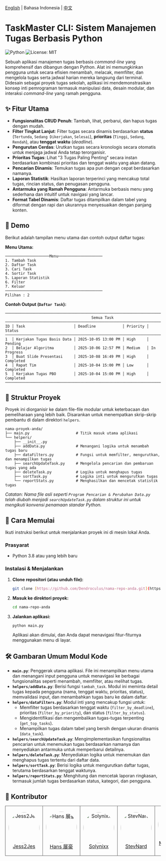 [English](README.md) | Bahasa Indonesia | [中文](READMECN.md)
# TaskMaster CLI: Sistem Manajemen Tugas Berbasis Python

![Python](https://img.shields.io/badge/python-3.x-blue.svg)
![License: MIT](https://img.shields.io/badge/License-MIT-green.svg)

Sebuah aplikasi manajemen tugas berbasis *command-line* yang komprehensif dan dibangun dengan Python. Alat ini memungkinkan pengguna untuk secara efisien menambah, melacak, memfilter, dan mengelola tugas serta jadwal harian mereka langsung dari terminal. Didesain sebagai proyek tugas sekolah, aplikasi ini mendemonstrasikan konsep inti pemrograman termasuk manipulasi data, desain modular, dan interaksi *command-line* yang ramah pengguna.

## ✨ Fitur Utama

-   **Fungsionalitas CRUD Penuh**: Tambah, lihat, perbarui, dan hapus tugas dengan mudah.
-   **Filter Tingkat Lanjut**: Filter tugas secara dinamis berdasarkan **status** (`Tertunda`, `Sedang Dikerjakan`, `Selesai`), **prioritas** (`Tinggi`, `Sedang`, `Rendah`), atau **tenggat waktu** (*deadline*).
-   **Pengurutan Cerdas**: Urutkan tugas secara kronologis secara otomatis untuk menjaga jadwal Anda tetap terorganisir.
-   **Prioritas Tugas**: Lihat "3 Tugas Paling Penting" secara instan berdasarkan kombinasi prioritas dan tenggat waktu yang akan datang.
-   **Pencarian Dinamis**: Temukan tugas apa pun dengan cepat berdasarkan namanya.
-   **Laporan Statistik**: Hasilkan laporan terperinci yang mencakup total tugas, rincian status, dan penugasan pengguna.
-   **Antarmuka yang Ramah Pengguna**: Antarmuka berbasis menu yang sederhana dan intuitif untuk navigasi yang lancar.
-   **Format Tabel Dinamis**: Daftar tugas ditampilkan dalam tabel yang diformat dengan rapi dan ukurannya menyesuaikan dengan panjang konten.

## 📸 Demo

Berikut adalah tampilan menu utama dan contoh output daftar tugas:

**Menu Utama:**
```
────────────────────Menu────────────────────
1. Tambah Task
2. Daftar Task
3. Cari Task
4. Sortir Task
5. Laporan Statistik
6. Filter
7. Keluar
────────────────────────────────────────────
Pilihan : 2
```

**Contoh Output (`Daftar Task`):**
```
──────────────────────────────────────────────────────────────────────────────────────────
                                       Semua Task
──────────────────────────────────────────────────────────────────────────────────────────
ID │ Task                      │ Deadline            │ Priority │ Status
──────────────────────────────────────────────────────────────────────────────────────────
1  │ Kerjakan Tugas Basis Data │ 2025-10-05 13:00 PM │ High     │ Pending
2  │ Belajar Algoritma         │ 2025-10-06 12:57 PM │ Medium   │ In Progress
3  │ Buat Slide Presentasi     │ 2025-10-08 16:49 PM │ High     │ Completed
4  │ Rapat Tim                 │ 2025-10-04 15:00 PM │ Low      │ Completed
5  │ Kerjakan Tugas PBO        │ 2025-10-04 15:00 PM │ High     │ Completed
──────────────────────────────────────────────────────────────────────────────────────────
```

## 📂 Struktur Proyek

Proyek ini diorganisir ke dalam file-file modular untuk keterbacaan dan pemeliharaan yang lebih baik. Disarankan untuk menempatkan skrip-skrip pembantu di dalam direktori `helpers`.

```
nama-proyek-anda/
├── main.py                     # Titik masuk utama aplikasi
└── helpers/
    ├── __init__.py
    ├── addData.py              # Menangani logika untuk menambah tugas baru
    ├── dataFilters.py          # Fungsi untuk memfilter, mengurutkan, dan menampilkan tugas
    ├── searchUpdateTask.py     # Mengelola pencarian dan pembaruan tugas yang ada
    ├── deleteTask.py           # Logika untuk menghapus tugas
    ├── sortTask.py             # Logika inti untuk mengurutkan tugas
    └── reportStats.py          # Menghasilkan dan mencetak statistik tugas
```
*Catatan: Nama file asli seperti `Program Pencarian & Perubahan Data.py` telah diubah menjadi `searchUpdateTask.py` dalam struktur ini untuk mengikuti konvensi penamaan standar Python.*

## 🚀 Cara Memulai

Ikuti instruksi berikut untuk menjalankan proyek ini di mesin lokal Anda.

### Prasyarat

-   Python 3.8 atau yang lebih baru

### Instalasi & Menjalankan

1.  **Clone repositori (atau unduh file):**
    ```sh
    git clone [https://github.com/Dendroculus/nama-repo-anda.git](https://github.com/Dendroculus/nama-repo-anda.git)
    ```
2.  **Masuk ke direktori proyek:**
    ```sh
    cd nama-repo-anda
    ```
3.  **Jalankan aplikasi:**
    ```sh
    python main.py
    ```
    Aplikasi akan dimulai, dan Anda dapat menavigasi fitur-fiturnya menggunakan menu di layar.

## 🛠️ Gambaran Umum Modul Kode

-   **`main.py`**: Penggerak utama aplikasi. File ini menampilkan menu utama dan menangani input pengguna untuk menavigasi ke berbagai fungsionalitas seperti menambah, memfilter, atau melihat tugas.
-   **`helpers/addData.py`**: Berisi fungsi `tambah_task`. Modul ini meminta detail tugas kepada pengguna (nama, tenggat waktu, prioritas, status), memvalidasi input, dan menambahkan tugas baru ke dalam daftar.
-   **`helpers/dataFilters.py`**: Modul inti yang mencakup fungsi untuk:
    -   Memfilter tugas berdasarkan tenggat waktu (`filter_by_deadline`), prioritas (`filter_by_priority`), dan status (`filter_by_status`).
    -   Mengidentifikasi dan mengembalikan tugas-tugas terpenting (`get_top_tasks`).
    -   Menampilkan tugas dalam tabel yang bersih dengan ukuran dinamis (`data_task`).
-   **`helpers/searchUpdateTask.py`**: Mengimplementasikan fungsionalitas pencarian untuk menemukan tugas berdasarkan namanya dan menyediakan antarmuka untuk memperbarui detailnya.
-   **`helpers/deleteTask.py`**: Menyediakan logika untuk menemukan dan menghapus tugas tertentu dari daftar data.
-   **`helpers/sortTask.py`**: Berisi logika untuk mengurutkan daftar tugas, terutama berdasarkan tenggat waktunya.
-   **`helpers/reportStats.py`**: Menghitung dan mencetak laporan ringkasan, termasuk jumlah tugas berdasarkan status, kategori, dan pengguna.

## 👤 Kontributor


<table border="0" cellspacing="10" cellpadding="5">
  <tr>
    <td align="center" style="border: 1px solid #555; padding: 10px;">
      <a href="https://github.com/Jess2Jes">
        <img src="https://github.com/Jess2Jes.png" width="100" height="100" alt="Jess2Jes" style="border-radius: 50%;"/>
      </a>
      <br/>
      <a href="https://github.com/Jess2Jes">Jess2Jes</a>
    </td>
    <td align="center" style="border: 1px solid #555; padding: 10px;">
      <a href="https://github.com/Dendroculus">
        <img src="https://github.com/Dendroculus.png" width="100" height="100" alt="Hans 展豪" style="border-radius: 50%;"/>
      </a>
      <br/>
      <a href="https://github.com/Dendroculus">Hans 展豪</a>
    </td>
    <td align="center" style="border: 1px solid #555; padding: 10px;">
      <a href="https://github.com/Solynixx">
        <img src="https://github.com/Solynixx.png" width="100" height="100" alt="Solynixx" style="border-radius: 50%;"/>
      </a>
      <br/>
      <a href="https://github.com/Solynixx">Solynixx</a>
    </td>
    <td align="center" style="border: 1px solid #555; padding: 10px;">
      <a href="https://github.com/StevNard">
        <img src="https://github.com/StevNard.png" width="100" height="100" alt="StevNard" style="border-radius: 50%;"/>
      </a>
      <br/>
      <a href="https://github.com/StevNard">StevNard</a>
    </td>
    <td align="center" style="border: 1px solid #555; padding: 10px;">
      <a href="https://github.com/Milkdrinker-creator">
        <img src="https://github.com/Milkdrinker-creator.png" width="100" height="100" alt="Milkdrinker-creator" style="border-radius: 50%;"/>
      </a>
      <br/>
      <a href="https://github.com/Milkdrinker-creator">Milkdrinker-creator</a>
    </td>
        <td align="center" style="border: 1px solid #555; padding: 10px;">
      <a href="https://github.com/Azelezasl">
        <img src="https://github.com/Azelezasl.png" width="100" height="100" alt="Azelezasl" style="border-radius: 50%;"/>
      </a>
      <br/>
      <a href="https://github.com/Azelezasl">Azelezasl</a>
    </td>
    
  </tr>
</table>
